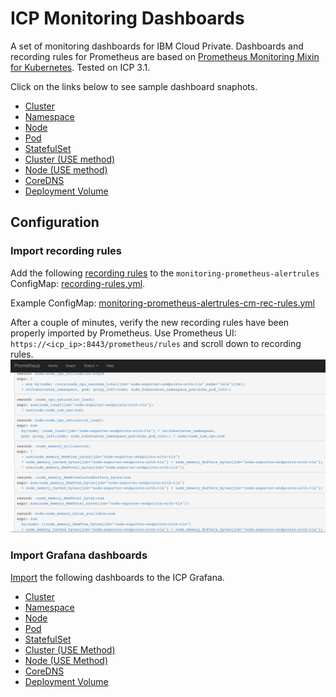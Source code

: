 # ICP Monitoring Dashboards

A set of monitoring dashboards for IBM Cloud Private. Dashboards and recording rules for Prometheus are based on [Prometheus Monitoring Mixin for Kubernetes](https://github.com/kubernetes-monitoring/kubernetes-mixin/). Tested on ICP 3.1.

Click on the links below to see sample dashboard snaphots.

- [Cluster](https://snapshot.raintank.io/dashboard/snapshot/LuONx1P9OjnSTJh5tmKRtcFCDcKcmq3c)
- [Namespace](https://snapshot.raintank.io/dashboard/snapshot/pKjVTrS5E27ZWMRsDVy9W63o6Sc6J0JX)
- [Node](https://snapshot.raintank.io/dashboard/snapshot/OnK13Bcl5NkhuryyR9FlY60DK02mLQsr)
- [Pod](https://snapshot.raintank.io/dashboard/snapshot/vqpRSVZMLmT3K2v3durDycYqFW9g25eQ)
- [StatefulSet](https://snapshot.raintank.io/dashboard/snapshot/4yvMJaqnLYKn1i3CV829r0PdhypeaaQL)
- [Cluster (USE method)](https://snapshot.raintank.io/dashboard/snapshot/R0NT5SkyBe6loSw0E6PJF1qXDUyMENqv)
- [Node (USE method)](https://snapshot.raintank.io/dashboard/snapshot/TOCfdyuxoQ8xp5V64v4HtKO8AM3ee1go)
- [CoreDNS](https://snapshot.raintank.io/dashboard/snapshot/DE6vrvGli15zFkO3zuOOos0T0bYp6TrX)
- [Deployment Volume](https://snapshot.raintank.io/dashboard/snapshot/dcQ5Fthczgwc3z4qqBVJFVCyIe0DAJUF)

## Configuration

### Import recording rules
Add the following [recording rules](https://prometheus.io/docs/prometheus/latest/configuration/recording_rules/) to the `monitoring-prometheus-alertrules` ConfigMap: [recording-rules.yml](recording-rules.yml). 

Example ConfigMap: 
[monitoring-prometheus-alertrules-cm-rec-rules.yml](monitoring-prometheus-alertrules-cm-rec-rules.yml)

After a couple of minutes, verify the new recording rules have been properly imported by Prometheus. Use Prometheus UI: `https://<icp_ip>:8443/prometheus/rules` and scroll down to recording rules.
![](rules.png)

### Import Grafana dashboards
[Import](http://docs.grafana.org/reference/export_import/#importing-a-dashboard) the following dashboards to the ICP Grafana.

- [Cluster](ICP31-Grafana/K8s_Cluster.json)
- [Namespace](ICP31-Grafana/K8s_Namespace.json)
- [Node](ICP31-Grafana/K8s_Node.json)
- [Pod](ICP31-Grafana/K8s_Pod.json)
- [StatefulSet](ICP31-Grafana/K8s_Node.json)
- [Cluster (USE Method)](ICP31-Grafana/K8s_USE_Method_Cluster.json)
- [Node (USE Method)](ICP31-Grafana/K8s_USE_Method_Node.json)
- [CoreDNS](ICP31-Grafana/K8s-CoreDNS.json)
- [Deployment Volume](ICP31-Grafana/K8s-Deployments.json)